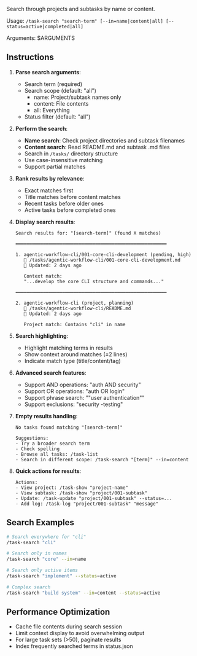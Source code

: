Search through projects and subtasks by name or content.

Usage: `/task-search "search-term" [--in=name|content|all] [--status=active|completed|all]`

Arguments: $ARGUMENTS

## Instructions

1. **Parse search arguments**:
   - Search term (required)
   - Search scope (default: "all")
     - name: Project/subtask names only
     - content: File contents
     - all: Everything
   - Status filter (default: "all")

2. **Perform the search**:
   - **Name search**: Check project directories and subtask filenames
   - **Content search**: Read README.md and subtask .md files
   - Search in `/tasks/` directory structure
   - Use case-insensitive matching
   - Support partial matches

3. **Rank results by relevance**:
   - Exact matches first
   - Title matches before content matches
   - Recent tasks before older ones
   - Active tasks before completed ones

4. **Display search results**:
   ```
   Search results for: "[search-term]" (found X matches)

   ━━━━━━━━━━━━━━━━━━━━━━━━━━━━━━━━━━━━━━━━━━━━━━━━━━━━━━━

   1. agentic-workflow-cli/001-core-cli-development (pending, high)
      📁 /tasks/agentic-workflow-cli/001-core-cli-development.md
      📅 Updated: 2 days ago
      
      Context match:
      "...develop the core CLI structure and commands..."

   ━━━━━━━━━━━━━━━━━━━━━━━━━━━━━━━━━━━━━━━━━━━━━━━━━━━━━━━

   2. agentic-workflow-cli (project, planning)
      📁 /tasks/agentic-workflow-cli/README.md
      📅 Updated: 2 days ago
      
      Project match: Contains "cli" in name
   ```

5. **Search highlighting**:
   - Highlight matching terms in results
   - Show context around matches (±2 lines)
   - Indicate match type (title/content/tag)

6. **Advanced search features**:
   - Support AND operations: "auth AND security"
   - Support OR operations: "auth OR login"
   - Support phrase search: "\"user authentication\""
   - Support exclusions: "security -testing"

7. **Empty results handling**:
   ```
   No tasks found matching "[search-term]"

   Suggestions:
   - Try a broader search term
   - Check spelling
   - Browse all tasks: /task-list
   - Search in different scope: /task-search "[term]" --in=content
   ```

8. **Quick actions for results**:
   ```
   Actions:
   - View project: /task-show "project-name"
   - View subtask: /task-show "project/001-subtask"
   - Update: /task-update "project/001-subtask" --status=...
   - Add log: /task-log "project/001-subtask" "message"
   ```

## Search Examples

```bash
# Search everywhere for "cli"
/task-search "cli"

# Search only in names
/task-search "core" --in=name

# Search only active items
/task-search "implement" --status=active

# Complex search
/task-search "build system" --in=content --status=active
```

## Performance Optimization

- Cache file contents during search session
- Limit context display to avoid overwhelming output
- For large task sets (>50), paginate results
- Index frequently searched terms in status.json

